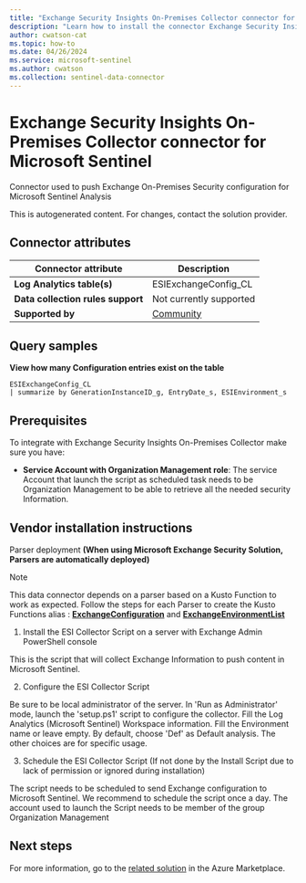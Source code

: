 ```yaml
---
title: "Exchange Security Insights On-Premises Collector connector for Microsoft Sentinel"
description: "Learn how to install the connector Exchange Security Insights On-Premises Collector to connect your data source to Microsoft Sentinel."
author: cwatson-cat
ms.topic: how-to
ms.date: 04/26/2024
ms.service: microsoft-sentinel
ms.author: cwatson
ms.collection: sentinel-data-connector
---
```


# Exchange Security Insights On-Premises Collector connector for Microsoft Sentinel

Connector used to push Exchange On-Premises Security configuration for Microsoft Sentinel Analysis

This is autogenerated content. For changes, contact the solution provider.

## Connector attributes

| Connector attribute | Description |
| --- | --- |
| **Log Analytics table(s)** | ESIExchangeConfig_CL<br/> |
| **Data collection rules support** | Not currently supported |
| **Supported by** | [Community](https://github.com/Azure/Azure-Sentinel/issues) |

## Query samples

**View how many Configuration entries exist on the table**

   ```kusto
ESIExchangeConfig_CL 
   | summarize by GenerationInstanceID_g, EntryDate_s, ESIEnvironment_s
   ```



## Prerequisites

To integrate with Exchange Security Insights On-Premises Collector make sure you have: 

- **Service Account with Organization Management role**: The service Account that launch the script as scheduled task needs to be Organization Management to be able to retrieve all the needed security Information.


## Vendor installation instructions

Parser deployment **(When using Microsoft Exchange Security Solution, Parsers are automatically deployed)**

> [!NOTE]
   >  This data connector depends on a parser based on a Kusto Function to work as expected. Follow the steps for each Parser to create the Kusto Functions alias : [**ExchangeConfiguration**](https://aka.ms/sentinel-ESI-ExchangeConfiguration-OnPrem-parser) and [**ExchangeEnvironmentList**](https://aka.ms/sentinel-ESI-ExchangeEnvironmentList-OnPrem-parser)


1. Install the ESI Collector Script on a server with Exchange Admin PowerShell console

This is the script that will collect Exchange Information to push content in Microsoft Sentinel.
 


2. Configure the ESI Collector Script

Be sure to be local administrator of the server.
In 'Run as Administrator' mode, launch the 'setup.ps1' script to configure the collector.
 Fill the Log Analytics (Microsoft Sentinel) Workspace information.
 Fill the Environment name or leave empty. By default, choose 'Def' as Default analysis. The other choices are for specific usage.



3. Schedule the ESI Collector Script (If not done by the Install Script due to lack of permission or ignored during installation)

The script needs to be scheduled to send Exchange configuration to Microsoft Sentinel.
 We recommend to schedule the script once a day.
 The account used to launch the Script needs to be member of the group Organization Management



## Next steps

For more information, go to the [related solution](https://azuremarketplace.microsoft.com/en-us/marketplace/apps/microsoftsentinelcommunity.azure-sentinel-solution-exchangesecurityinsights?tab=Overview) in the Azure Marketplace.

